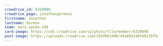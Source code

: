 ```yaml
---
crowdrise_id: 6320098
crowdrise_page: jonathangorman1
firstname: Jonathan
lastname: Gorman
team: moca-spike-150
card-image: https://cdn.crowdrise.com/v2/photo/file/member/6320098
post-image: https://uploads.crowdrise.com/1569902400/45a695240f4013bf940e42ae7bc9ecab.jpg
---
```

